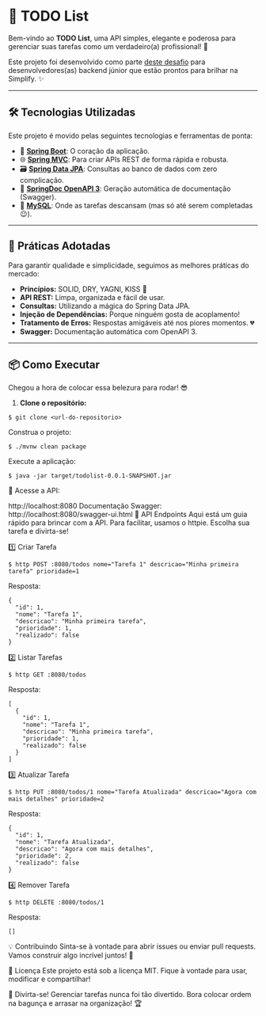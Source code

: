 # 📝 TODO List

Bem-vindo ao **TODO List**, uma API simples, elegante e poderosa para gerenciar suas tarefas como um verdadeiro(a) profissional! 🚀

Este projeto foi desenvolvido como parte [deste desafio](https://github.com/simplify-liferay/desafio-junior-backend-simplify) para desenvolvedores(as) backend júnior que estão prontos para brilhar na Simplify. ✨

---

## 🛠 Tecnologias Utilizadas

Este projeto é movido pelas seguintes tecnologias e ferramentas de ponta:

- 🌱 **[Spring Boot](https://spring.io/projects/spring-boot)**: O coração da aplicação.
- 🌐 **[Spring MVC](https://docs.spring.io/spring-framework/reference/web/webmvc.html)**: Para criar APIs REST de forma rápida e robusta.
- 🗃️ **[Spring Data JPA](https://spring.io/projects/spring-data-jpa)**: Consultas ao banco de dados com zero complicação.
- 📖 **[SpringDoc OpenAPI 3](https://springdoc.org/v2/#spring-webflux-support)**: Geração automática de documentação (Swagger).
- 🐬 **[MySQL](https://dev.mysql.com/downloads/)**: Onde as tarefas descansam (mas só até serem completadas 😉).

---

## 🚀 Práticas Adotadas

Para garantir qualidade e simplicidade, seguimos as melhores práticas do mercado:

- **Princípios:** SOLID, DRY, YAGNI, KISS 🧠
- **API REST:** Limpa, organizada e fácil de usar.
- **Consultas:** Utilizando a mágica do Spring Data JPA.
- **Injeção de Dependências:** Porque ninguém gosta de acoplamento!
- **Tratamento de Erros:** Respostas amigáveis até nos piores momentos. 💔
- **Swagger:** Documentação automática com OpenAPI 3.

---

## 📦 Como Executar

Chegou a hora de colocar essa belezura para rodar! 😎

1. **Clone o repositório:**
```
$ git clone <url-do-repositorio>
```

Construa o projeto:

```
$ ./mvnw clean package
```

Execute a aplicação:

```
$ java -jar target/todolist-0.0.1-SNAPSHOT.jar
```

🎉 Acesse a API:

http://localhost:8080
Documentação Swagger: http://localhost:8080/swagger-ui.html
🔗 API Endpoints
Aqui está um guia rápido para brincar com a API. Para facilitar, usamos o httpie. Escolha sua tarefa e divirta-se!

1️⃣ Criar Tarefa

```
$ http POST :8080/todos nome="Tarefa 1" descricao="Minha primeira tarefa" prioridade=1
```

Resposta:

```
{
  "id": 1,
  "nome": "Tarefa 1",
  "descricao": "Minha primeira tarefa",
  "prioridade": 1,
  "realizado": false
}
```

2️⃣ Listar Tarefas

```
$ http GET :8080/todos
```

Resposta:

```
[
  {
    "id": 1,
    "nome": "Tarefa 1",
    "descricao": "Minha primeira tarefa",
    "prioridade": 1,
    "realizado": false
  }
]
```

3️⃣ Atualizar Tarefa
```
$ http PUT :8080/todos/1 nome="Tarefa Atualizada" descricao="Agora com mais detalhes" prioridade=2
```

Resposta:

```
{
  "id": 1,
  "nome": "Tarefa Atualizada",
  "descricao": "Agora com mais detalhes",
  "prioridade": 2,
  "realizado": false
}
```

4️⃣ Remover Tarefa
```
$ http DELETE :8080/todos/1
```

Resposta:
```
[]
```

💡 Contribuindo
Sinta-se à vontade para abrir issues ou enviar pull requests. Vamos construir algo incrível juntos! 🌟

📜 Licença
Este projeto está sob a licença MIT. Fique à vontade para usar, modificar e compartilhar!

🎉 Divirta-se!
Gerenciar tarefas nunca foi tão divertido. Bora colocar ordem na bagunça e arrasar na organização! 🏆